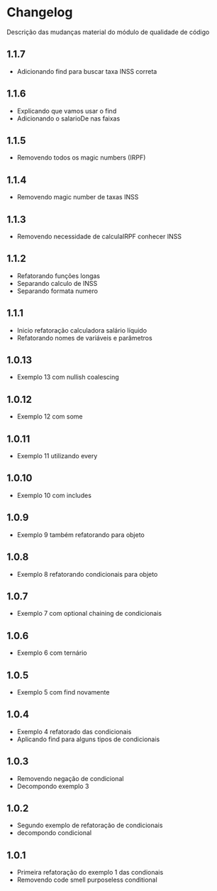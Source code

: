 # Changelog
Descrição das mudanças material do módulo de qualidade de código

## 1.1.7
- Adicionando find para buscar taxa INSS correta

## 1.1.6
- Explicando que vamos usar o find
- Adicionando o salarioDe nas faixas

## 1.1.5
- Removendo todos os magic numbers (IRPF)

## 1.1.4
- Removendo magic number de taxas INSS

## 1.1.3
- Removendo necessidade de calculaIRPF conhecer INSS

## 1.1.2
- Refatorando funções longas
- Separando calculo de INSS
- Separando formata numero

## 1.1.1
- Inicio refatoração calculadora salário líquido
- Refatorando nomes de variáveis e parâmetros

## 1.0.13
- Exemplo 13 com nullish coalescing

## 1.0.12
- Exemplo 12 com some

## 1.0.11
- Exemplo 11 utilizando every

## 1.0.10
- Exemplo 10 com includes

## 1.0.9
- Exemplo 9 também refatorando para objeto

## 1.0.8
- Exemplo 8 refatorando condicionais para objeto

## 1.0.7
- Exemplo 7 com optional chaining de condicionais

## 1.0.6
- Exemplo 6 com ternário

## 1.0.5
- Exemplo 5 com find novamente

## 1.0.4
- Exemplo 4 refatorado das condicionais
- Aplicando find para alguns tipos de condicionais

## 1.0.3
- Removendo negação de condicional
- Decompondo exemplo 3

## 1.0.2
- Segundo exemplo de refatoração de condicionais
- decompondo condicional

## 1.0.1
- Primeira refatoração do exemplo 1 das condionais
- Removendo code smell purposeless conditional
